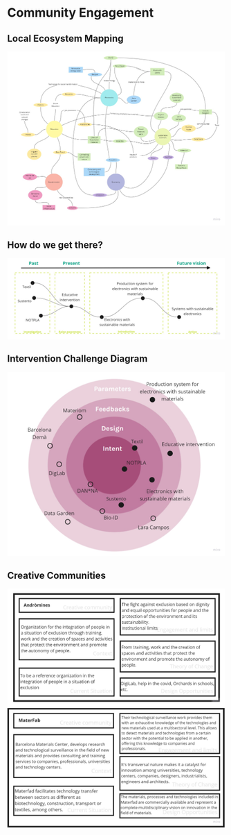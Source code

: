 
# Community Engagement
## Local Ecosystem Mapping
<img src= "../../images/Mapping.jpg" alt="Photo of Local Ecosystem Map">

## How do we get there?
<img src= "../../images/Mapping (1).jpg" alt="Photo of Future Vision">

## Intervention Challenge Diagram
<img src= "../../images/Mapping (2).jpg" alt="Photo of Our Challenge Diagram">

## Creative Communities
<img src= "../../images/andromines.jpg" alt="Photo of Andromines Info">
<img src= "../../images/Mapping (3).jpg" alt="Photo of Materfab Info">


